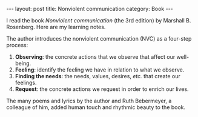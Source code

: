 --- layout: post title: Nonviolent communication category: Book ---

I read the book *Nonviolent communication* (the 3rd edition) by Marshall B.
Rosenberg. Here are my learning notes.

The author introduces the nonviolent communication (NVC) as a four-step process:

1. **Observing**: the concrete actions that we observe that affect our well-being.
2. **Feeling**: identify the feeling we have in relation to what we observe.
3. **Finding the needs**: the needs, values, desires, *etc.* that create our feelings.
4. **Request**: the concrete actions we request in order to enrich our lives.

The many poems and lyrics by the author and Ruth Bebermeyer, a colleague of him,
added human touch and rhythmic beauty to the book.
